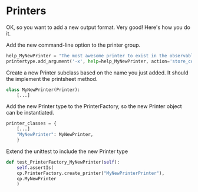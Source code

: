 # Printers

OK, so you want to add a new output format. Very good! Here's how you do it. 

Add the new command-line option to the printer group.

```python
help_MyNewPrinter = "The most awesome printer to exist in the observable universe"
printertype.add_argument('-x', help=help_MyNewPrinter, action='store_const', dest='printer', const='MyNewPrinter')
```

Create a new Printer subclass based on the name you just added. It should the implement the printsheet method.

```python
class MyNewPrinter(Printer):
    [...]
```


Add the new Printer type to the PrinterFactory, so the new Printer object can be instantiated.

```python
printer_classes = {
    [...]
    "MyNewPrinter": MyNewPrinter,
    }
```

Extend the unittest to include the new Printer type

```python
def test_PrinterFactory_MyNewPrinter(self):
    self.assertIs(
    cp.PrinterFactory.create_printer("MyNewPrinterPrinter"),
    cp.MyNewPrinter
    )
```
